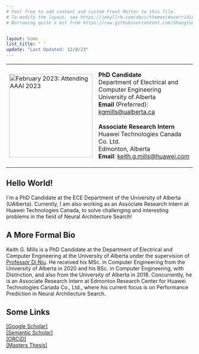 ```yaml
---
# Feel free to add content and custom Front Matter to this file.
# To modify the layout, see https://jekyllrb.com/docs/themes/#overriding-theme-defaults
# Borrowing quite a bit from https://raw.githubusercontent.com/ShangtongZhang/ShangtongZhang.github.io/master/index.md


layout: home
list_title: ' '
update: "Last Updated: 12/8/23"
---
```



<table class="personal-info">
    <tbody>
        <tr>
        <td>
            <img src="/assets/profile.png" width="225" title="February 2023: Attending AAAI 2023">
        </td>
        <td>
            <p>
                <b>PhD Candidate</b><br>
                Department of Electrical and Computer Engineering <br>
                University of Alberta <br>
                <b>Email</b> (Preferred): <a href="kgmills@ualberta.ca">kgmills@ualberta.ca </a> <br>
                <br>
                <b>Associate Research Intern</b> <br>
                Huawei Technologies Canada Co. Ltd. <br>
                Edmonton, Alberta<br>
                <b>Email</b>: <a href="keith.g.mills@huawei.com">keith.g.mills@huawei.com </a> <br>
            </p>
        </td>
        </tr>
    </tbody>
</table>

## Hello World!
I'm a PhD Candidate at the ECE Department of the University of Alberta (UAlberta).
Currently, I am also working as an Associate Research
Intern at Huawei Technologies Canada, to solve challenging and interesting problems in the field
of Neural Architecture Search!

## A More Formal Bio
Keith G. Mills is a PhD Candidate at the Department of Electrical and Computer
Engineering at the University of Alberta under the supervision of
<a href="https://sites.ualberta.ca/~dniu/Homepage/Home.html">Professor Di Niu</a>. He received his MSc. in Computer Engineering from the
University of Alberta in 2020 and his BSc. in Computer Engineering, with
Distinction, and also from the University of Alberta in 2018. Concurrently, he
is an Associate Research Intern at Edmonton Research Center for Huawei
Technologies Canada Co., Ltd., where his current focus is on Performance
Prediction in Neural Architecture Search.

## Some Links
[[Google Scholar]](https://scholar.google.ca/citations?user=CBOD_ngAAAAJ&hl=en&oi=ao)<br>
[[Semantic Scholar]](https://www.semanticscholar.org/author/Keith-G.-Mills/2066263931)<br>
[[ORCiD]](https://orcid.org/0000-0001-6054-1798)<br>
[[Masters Thesis]](https://era.library.ualberta.ca/items/b3759c2a-c5ff-470a-9b66-09f2efbd8263)<br>

<div style="width:0px; margin:auto 0;">
<script type='text/javascript' id='clustrmaps' src='//cdn.clustrmaps.com/map_v2.js?cl=ffffff&w=222&t=m&d=N-UhLNh1aPr-MNvJ51WE7W80gYu6JH8niQ-sYwR71Tk&co=2d78ad&cmo=3acc3a&cmn=ff5353&ct=ffffff'></script>
</div>
